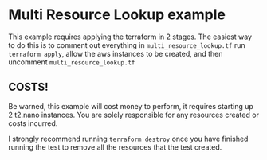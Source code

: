 # Multi Resource Lookup example

This example requires applying the terraform in 2 stages. The easiest way to do this is to comment
out everything in `multi_resource_lookup.tf` run `terraform apply`, allow the aws instances to be created,
and then uncomment `multi_resource_lookup.tf`

## COSTS!

Be warned, this example will cost money to perform, it requires starting up 2 t2.nano instances. You are solely
responsible for any resources created or costs incurred.

I strongly recommend running `terraform destroy` once you have finished running the test to remove all the resources
that the test created.

